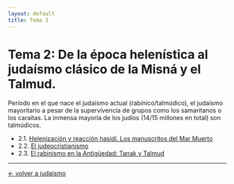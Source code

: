 ```yaml
---
layout: default
title: Tema 2
---
```


# Tema 2: De la época helenística al judaísmo clásico de la Misná y el Talmud.

Período en el que nace el judaísmo actual (rabínico/talmúdico), el judaísmo mayoritario a pesar de la supervivencia de grupos como los samaritanos o los caraítas. La inmensa mayoría de los judíos (14/15 millones en total) son talmúdicos. 

- 2.1. [Helenización y reacción hasidí. Los manuscritos del Mar Muerto](https://moronbandin.github.io/mcr/judaismo/apuntes/jdmo_t2/jdmo_t2-1)
- 2.2. [El judeocristianismo](https://moronbandin.github.io/mcr/judaismo/apuntes/jdmo_t2/jdmo_t2-2)
- 2.3. [El rabinismo en la Antigüedad: Tanak y Talmud](https://moronbandin.github.io/mcr/judaismo/apuntes/jdmo_t2/jdmo_t2-3)
  
---
<div style="display: flex; align-items: center; float: left;">
<a href="https://moronbandin.github.io/mcr/judaismo/">&#8592; volver a judaísmo</a>
</div>
<!-- <div style="display: flex; align-items: center; float: right;">
<a href="jdmo_t2/jdmo_t2-1.md">tema 2.1 &#8594;</a>
</div> -->
